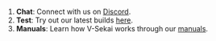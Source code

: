 1. **Chat**: Connect with us on [Discord](https://discord.gg/7BQDHesck8).
2. **Test**: Try out our latest builds [here](https://v-sekai.github.io/manuals/play_latest.html).
3. **Manuals**: Learn how V-Sekai works through our [manuals](https://v-sekai.github.io/manuals/).
